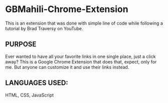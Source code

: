 # GBMahili-Chrome-Extension

This is an extension that was done with simple line of code while following a tutorial by Brad Traversy on YouTube.

## PURPOSE

Ever wanted to have all your favorite links in one single place, just a click away?
This is a Google Chrome Extension that does that, expect, only for me. 
But anyone can customize it and use their links instead.

## LANGUAGES USED:
HTML, CSS, JavaScript

